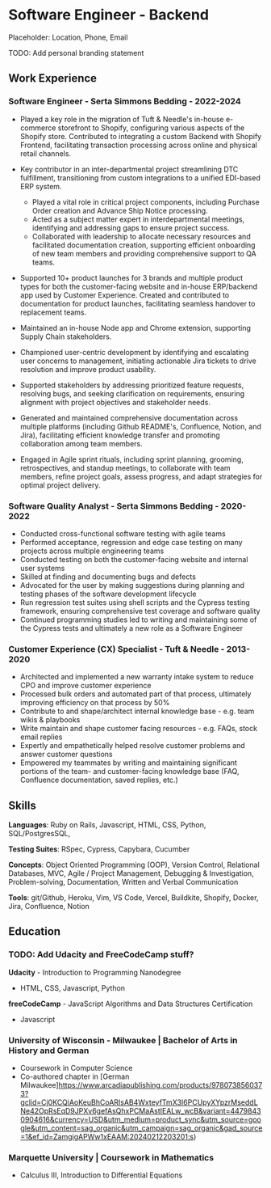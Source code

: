 # Software Engineer - Backend
Placeholder: Location, Phone, Email

TODO: Add personal branding statement

## Work Experience
### Software Engineer - Serta Simmons Bedding - 2022-2024
- Played a key role in the migration of Tuft & Needle's in-house e-commerce storefront to Shopify, configuring various aspects of the Shopify store. Contributed to integrating a custom Backend with Shopify Frontend, facilitating transaction processing across online and physical retail channels.
- Key contributor in an inter-departmental project streamlining DTC fulfillment, transitioning from custom integrations to a unified EDI-based ERP system.
  - Played a vital role in critical project components, including Purchase Order creation and Advance Ship Notice processing.
  - Acted as a subject matter expert in interdepartmental meetings, identifying and addressing gaps to ensure project success.
  - Collaborated with leadership to allocate necessary resources and facilitated documentation creation, supporting efficient onboarding of new team members and providing comprehensive support to QA teams.

- Supported 10+ product launches for 3 brands and multiple product types for both the customer-facing website and in-house ERP/backend app used by Customer Experience. Created and contributed to documentation for product launches, facilitating seamless handover to replacement teams.
- Maintained an in-house Node app and Chrome extension, supporting Supply Chain stakeholders.
- Championed user-centric development by identifying and escalating user concerns to management, initiating actionable Jira tickets to drive resolution and improve product usability.
- Supported stakeholders by addressing prioritized feature requests, resolving bugs, and seeking clarification on requirements, ensuring alignment with project objectives and stakeholder needs.
- Generated and maintained comprehensive documentation across multiple platforms (including Github README's, Confluence, Notion, and Jira), facilitating efficient knowledge transfer and promoting collaboration among team members.
- Engaged in Agile sprint rituals, including sprint planning, grooming, retrospectives, and standup meetings, to collaborate with team members, refine project goals, assess progress, and adapt strategies for optimal project delivery.

### Software Quality Analyst - Serta Simmons Bedding - 2020-2022
- Conducted cross-functional software testing with agile teams
- Performed acceptance, regression and edge case testing on many projects across multiple engineering teams
- Conducted testing on both the customer-facing website and internal user systems
- Skilled at finding and documenting bugs and defects
- Advocated for the user by making suggestions during planning and testing phases of the software development lifecycle
- Run regression test suites using shell scripts and the Cypress testing framework, ensuring comprehensive test coverage and software quality
- Continued programming studies led to writing and maintaining some of the Cypress tests and ultimately a new role as a Software Engineer

### Customer Experience (CX) Specialist - Tuft & Needle - 2013-2020
- Architected and implemented a new warranty intake system to reduce CPO and improve customer experience
- Processed bulk orders and automated part of that process, ultimately improving efficiency on that process by 50%
- Contribute to and shape/architect internal knowledge base - e.g. team wikis & playbooks
- Write maintain and shape customer facing resources - e.g. FAQs, stock email replies
- Expertly and empathetically helped resolve customer problems and answer customer questions
- Empowered my teammates by writing and maintaining significant portions of the team- and customer-facing knowledge base (FAQ, Confluence documentation, saved replies, etc.)

## Skills
**Languages**: Ruby on Rails, Javascript, HTML, CSS, Python, SQL/PostgresSQL, 

**Testing Suites**: RSpec, Cypress, Capybara, Cucumber

**Concepts**: Object Oriented Programming (OOP), Version Control, Relational Databases, MVC, Agile / Project Management, Debugging & Investigation, Problem-solving, Documentation, Written and Verbal Communication

**Tools**: git/Github, Heroku, Vim, VS Code, Vercel, Buildkite, Shopify, Docker, Jira, Confluence, Notion

## Education
### TODO: Add Udacity and FreeCodeCamp stuff?
**Udacity** - Introduction to Programming Nanodegree
- HTML, CSS, Javascript, Python

**freeCodeCamp** - JavaScript Algorithms and Data Structures Certification
- Javascript

### University of Wisconsin - Milwaukee | Bachelor of Arts in History and German
- Coursework in Computer Science
- Co-authored chapter in [German Milwaukee]https://www.arcadiapublishing.com/products/9780738560373?gclid=Cj0KCQiAoKeuBhCoARIsAB4WxteyfTmX3I6PCUpyXYpzrMseddLNe42OpRsEqD9JPXv6gefAsQhxPCMaAstIEALw_wcB&variant=44798430904616&currency=USD&utm_medium=product_sync&utm_source=google&utm_content=sag_organic&utm_campaign=sag_organic&gad_source=1&ef_id=ZamgigAPWw1xEAAM:20240212203201:s)

### Marquette University | Coursework in Mathematics
- Calculus III, Introduction to Differential Equations
